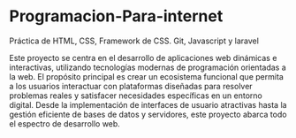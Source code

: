 # Programacion-Para-internet
Práctica de HTML, CSS, Framework de CSS. Git, Javascript y laravel

Este proyecto se centra en el desarrollo de aplicaciones web dinámicas e interactivas, utilizando tecnologías modernas de programación orientadas a la web. El propósito principal es crear un ecosistema funcional que permita a los usuarios interactuar con plataformas diseñadas para resolver problemas reales y satisfacer necesidades específicas en un entorno digital. Desde la implementación de interfaces de usuario atractivas hasta la gestión eficiente de bases de datos y servidores, este proyecto abarca todo el espectro de desarrollo web.
